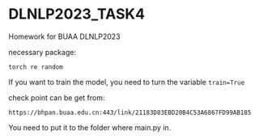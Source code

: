 # DLNLP2023_TASK4
Homework for BUAA DLNLP2023

necessary package:

`
torch re random
`

If you want to train the model, you need to turn the variable `train=True`

check point can be get from:

`
https://bhpan.buaa.edu.cn:443/link/21183D83EBD20B4C53A6867FD99AB185
`

You need to put it to the folder where main.py in.
